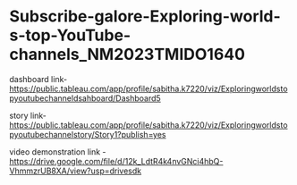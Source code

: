 # Subscribe-galore-Exploring-world-s-top-YouTube-channels_NM2023TMIDO1640

dashboard link- https://public.tableau.com/app/profile/sabitha.k7220/viz/Exploringworldstopyoutubechanneldsahboard/Dashboard5

story link- https://public.tableau.com/app/profile/sabitha.k7220/viz/Exploringworldstopyoutubechannelstory/Story1?publish=yes

video demonstration link - https://drive.google.com/file/d/12k_LdtR4k4nvGNci4hbQ-VhmmzrUB8XA/view?usp=drivesdk
